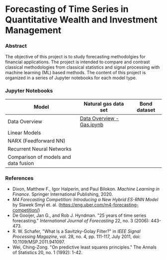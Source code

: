 # Forecasting of Time Series in Quantitative Wealth and Investment Management

### Abstract
The objective of this project is to study forecasting methodolgies for financial applications. The project is intended to compare and contrast classical methodologies from classical statistics and signal processing with machine learning (ML) based methods. The content of this project is organized in a series of Jupyter notebooks for each model type.

### Jupyter Notebooks
| Model | Natural gas data set | Bond dataset |
| ------------- | ------------- | ---- |
| Data Overview  | [Data Overview - Gas.ipynb](https://github.com/guangdongzoo/AMS520-Project/blob/main/Notebooks/Data%20Overview%20-%20Gas.ipynb)  | | 
| Linear Models |   | |
| NARX (Feedforward NN) |   | |
| Recurrent Neural Networks |   | |
| Comparison of models and data fusion |   | |

### References
* Dixon, Matthew F., Igor Halperin, and Paul Bilokon. *Machine Learning in Finance.* Springer International Publishing, 2020.
* *M4 Forecasting Competition: Introducing a New Hybrid ES-RNN Model* by Slawek Smyl et. al. (https://eng.uber.com/m4-forecasting-competition/)
* De Gooijer, Jan G., and Rob J. Hyndman. "25 years of time series forecasting." *International Journal of Forecasting* 22, no. 3 (2006): 443-473.
* R. W. Schafer, "What Is a Savitzky-Golay Filter?" in *IEEE Signal Processing Magazine*, vol. 28, no. 4, pp. 111-117, July 2011, doi: 10.1109/MSP.2011.941097.
* Wei, Ching-Zong. "On predictive least squares principles." The Annals of Statistics 20, no. 1 (1992): 1-42.
